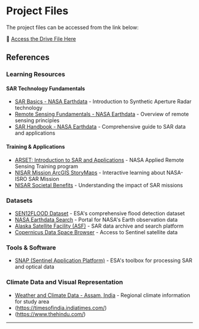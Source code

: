 # Project Files

The project files can be accessed from the link below:

🔗 [Access the Drive File Here](https://drive.google.com/drive/u/2/folders/1O7Bp26XY_urIQK3OUyOzPJk7Jta_p063)


## References

### Learning Resources

#### SAR Technology Fundamentals
- [SAR Basics - NASA Earthdata](https://www.earthdata.nasa.gov/learn/earth-observation-data-basics/sar) - Introduction to Synthetic Aperture Radar technology
- [Remote Sensing Fundamentals - NASA Earthdata](https://www.earthdata.nasa.gov/learn/earth-observation-data-basics/remote-sensing) - Overview of remote sensing principles
- [SAR Handbook - NASA Earthdata](https://www.earthdata.nasa.gov/learn/earth-observation-data-basics/sar-handbook) - Comprehensive guide to SAR data and applications

#### Training & Applications
- [ARSET: Introduction to SAR and Applications](https://appliedsciences.nasa.gov/get-involved/training/english/arset-introduction-synthetic-aperture-radar-sar-and-its-applications) - NASA Applied Remote Sensing Training program
- [NISAR Mission ArcGIS StoryMaps](https://science.nasa.gov/mission/nisar/arcgis-storymaps/) - Interactive learning about NASA-ISRO SAR Mission
- [NISAR Societal Benefits](https://science.nasa.gov/mission/nisar/societal-benefits/) - Understanding the impact of SAR missions

### Datasets

- [SEN12FLOOD Dataset](https://staging.source.coop/esa/sen12flood) - ESA's comprehensive flood detection dataset
- [NASA Earthdata Search](https://search.earthdata.nasa.gov/search) - Portal for NASA's Earth observation data
- [Alaska Satellite Facility (ASF)](https://search.asf.alaska.edu/#/) - SAR data archive and search platform
- [Copernicus Data Space Browser](https://browser.dataspace.copernicus.eu/) - Access to Sentinel satellite data

### Tools & Software

- [SNAP (Sentinel Application Platform)](https://step.esa.int/main/toolboxes/snap/) - ESA's toolbox for processing SAR and optical data

### Climate Data and Visual Representation

- [Weather and Climate Data - Assam, India](https://weatherandclimate.com/india/assam/locations) - Regional climate information for study area
- (https://timesofindia.indiatimes.com/)
- (https://www.thehindu.com/)
---
